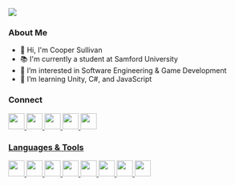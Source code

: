 ![](https://i.imgur.com/tkUgvQM.jpg)

### About Me
- 👋 Hi, I'm Cooper Sullivan
- 📚 I'm currently a student at Samford University
- 👀 I’m interested in Software Engineering & Game Development
- 🌱 I’m learning Unity, C#, and JavaScript

### Connect
<a href="https://instagram.com/coopersully"> <img src="https://simpleicons.org/icons/instagram.svg" width="32">
<a href="https://open.spotify.com/user/coopersully?si=880fd722b6a5495d"> <img src="https://simpleicons.org/icons/spotify.svg" width="32">
<a href="https://twitter.com/coopersully"> <img src="https://simpleicons.org/icons/twitter.svg" width="32">
<a href="https://www.snapchat.com/add/coopersully"> <img src="https://simpleicons.org/icons/snapchat.svg" width="32">
<a href="https://www.twitch.tv/cursedimpulse"> <img src="https://simpleicons.org/icons/twitch.svg" width="32">

### Languages & Tools
<img src="https://simpleicons.org/icons/adobeaftereffects.svg" width="32">
<img src="https://simpleicons.org/icons/adobeaudition.svg" width="32">
<img src="https://simpleicons.org/icons/adobeillustrator.svg" width="32">
<img src="https://simpleicons.org/icons/adobephotoshop.svg" width="32">
<img src="https://simpleicons.org/icons/html5.svg" width="32">
<img src="https://simpleicons.org/icons/intellijidea.svg" width="32">
<img src="https://simpleicons.org/icons/java.svg" width="32">
<img src="https://simpleicons.org/icons/python.svg" width="32">
